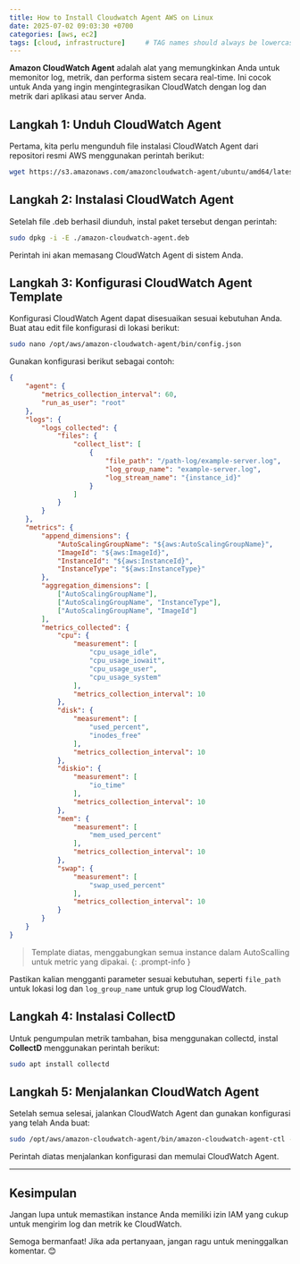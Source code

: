 ```yaml
---
title: How to Install Cloudwatch Agent AWS on Linux
date: 2025-07-02 09:03:30 +0700
categories: [aws, ec2]
tags: [cloud, infrastructure]     # TAG names should always be lowercase
---
```


**Amazon CloudWatch Agent** adalah alat yang memungkinkan Anda untuk memonitor log, metrik, dan performa sistem secara real-time. Ini cocok untuk Anda yang ingin mengintegrasikan CloudWatch dengan log dan metrik dari aplikasi atau server Anda.

## **Langkah 1: Unduh CloudWatch Agent**
Pertama, kita perlu mengunduh file instalasi CloudWatch Agent dari repositori resmi AWS menggunakan perintah berikut:
```bash
wget https://s3.amazonaws.com/amazoncloudwatch-agent/ubuntu/amd64/latest/amazon-cloudwatch-agent.deb
```

## **Langkah 2: Instalasi CloudWatch Agent**
Setelah file .deb berhasil diunduh, instal paket tersebut dengan perintah:
```bash
sudo dpkg -i -E ./amazon-cloudwatch-agent.deb
```
Perintah ini akan memasang CloudWatch Agent di sistem Anda.

## **Langkah 3: Konfigurasi CloudWatch Agent Template**
Konfigurasi CloudWatch Agent dapat disesuaikan sesuai kebutuhan Anda. Buat atau edit file konfigurasi di lokasi berikut:
```bash
sudo nano /opt/aws/amazon-cloudwatch-agent/bin/config.json
```
Gunakan konfigurasi berikut sebagai contoh:

```json
{
    "agent": {
        "metrics_collection_interval": 60,
        "run_as_user": "root"
    },
    "logs": {
        "logs_collected": {
            "files": {
                "collect_list": [
                    {
                        "file_path": "/path-log/example-server.log",
                        "log_group_name": "example-server.log",
                        "log_stream_name": "{instance_id}"
                    }
                ]
            }
        }
    },
    "metrics": {
        "append_dimensions": {
            "AutoScalingGroupName": "${aws:AutoScalingGroupName}",
            "ImageId": "${aws:ImageId}",
            "InstanceId": "${aws:InstanceId}",
            "InstanceType": "${aws:InstanceType}"
        },
        "aggregation_dimensions": [
            ["AutoScalingGroupName"],
            ["AutoScalingGroupName", "InstanceType"],
            ["AutoScalingGroupName", "ImageId"]
        ],
        "metrics_collected": {
            "cpu": {
                "measurement": [
                    "cpu_usage_idle",
                    "cpu_usage_iowait",
                    "cpu_usage_user",
                    "cpu_usage_system"
                ],
                "metrics_collection_interval": 10
            },
            "disk": {
                "measurement": [
                    "used_percent",
                    "inodes_free"
                ],
                "metrics_collection_interval": 10
            },
            "diskio": {
                "measurement": [
                    "io_time"
                ],
                "metrics_collection_interval": 10
            },
            "mem": {
                "measurement": [
                    "mem_used_percent"
                ],
                "metrics_collection_interval": 10
            },
            "swap": {
                "measurement": [
                    "swap_used_percent"
                ],
                "metrics_collection_interval": 10
            }
        }
    }
}
```
> Template diatas, menggabungkan semua instance dalam AutoScalling untuk metric yang dipakai.
{: .prompt-info }

Pastikan kalian mengganti parameter sesuai kebutuhan, seperti `file_path` untuk lokasi log dan `log_group_name` untuk grup log CloudWatch.

## **Langkah 4: Instalasi CollectD**
Untuk pengumpulan metrik tambahan, bisa menggunakan collectd, instal **CollectD** menggunakan perintah berikut:
```bash
sudo apt install collectd
```

## **Langkah 5: Menjalankan CloudWatch Agent**
Setelah semua selesai, jalankan CloudWatch Agent dan gunakan konfigurasi yang telah Anda buat:
```bash
sudo /opt/aws/amazon-cloudwatch-agent/bin/amazon-cloudwatch-agent-ctl -a fetch-config -m ec2 -s -c file:/opt/aws/amazon-cloudwatch-agent/bin/config.json -s
```
Perintah diatas menjalankan konfigurasi dan memulai CloudWatch Agent.

---

## **Kesimpulan**
Jangan lupa untuk memastikan instance Anda memiliki izin IAM yang cukup untuk mengirim log dan metrik ke CloudWatch.

Semoga bermanfaat! Jika ada pertanyaan, jangan ragu untuk meninggalkan komentar. 😊